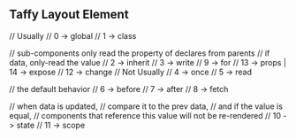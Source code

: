 ## Taffy Layout Element
// Usually
// 0 -> global
// 1 -> class

// sub-components only read the property of declares from parents
// if data, only-read the value
// 2 -> inherit
// 3 -> write
// 9 -> for
// 13 -> props | 14 -> expose
// 12 -> change
// Not Usually
// 4 -> once
// 5 -> read

// the default behavior
// 6 -> before
// 7 -> after
// 8 -> fetch

// when data is updated,
// compare it to the prev data,
// and if the value is equal,
// components that reference this value will not be re-rendered
// 10 -> state
// 11 -> scope

